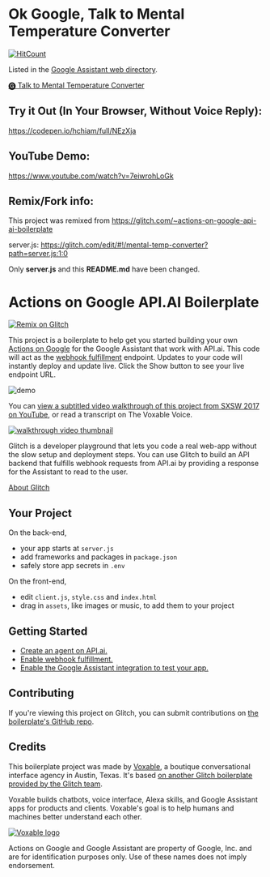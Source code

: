 # Ok Google, Talk to Mental Temperature Converter

[![HitCount](http://hits.dwyl.io/hchiam/mental-temperature-converter.svg)](http://hits.dwyl.io/hchiam/mental-temperature-converter)

Listed in the <a href="https://assistant.google.com/services/a/uid/0000004e69d8570e" target="_blank">Google Assistant web directory</a>.

<a href="https://assistant.google.com/services/invoke/uid/0000004e69d8570e">🅖 Talk to Mental Temperature Converter</a>

## Try it Out (In Your Browser, Without Voice Reply):

<a href="https://codepen.io/hchiam/full/NEzXja" target="_blank">https://codepen.io/hchiam/full/NEzXja</a>

## YouTube Demo:

<a href="https://www.youtube.com/watch?v=7eiwrohLoGk" target="_blank">https://www.youtube.com/watch?v=7eiwrohLoGk</a>

## Remix/Fork info:

This project was remixed from <a href="https://glitch.com/~actions-on-google-api-ai-boilerplate">https://glitch.com/~actions-on-google-api-ai-boilerplate</a>

server.js: <a href="https://glitch.com/edit/#!/mental-temp-converter?path=server.js:1:0">https://glitch.com/edit/#!/mental-temp-converter?path=server.js:1:0</a>

Only **server.js** and this **README.md** have been changed.

# Actions on Google API.AI Boilerplate

<a href="https://glitch.com/~actions-on-google-api-ai-boilerplate">
  <img src="https://cdn.rawgit.com/j-f1/nails-example/f97c8590/glitch-badge.svg" alt="Remix on Glitch">
</a>

This project is a boilerplate to help get you started building your own [Actions on Google](https://developers.google.com/actions/) for the Google Assistant that work with API.ai. This code will act as the [webhook fulfillment](https://docs.api.ai/docs/webhook) endpoint. Updates to your code will instantly deploy and update live. Click the Show button to see your live endpoint URL.

![demo](https://cdn.glitch.com/216ad9f8-8b2b-4a63-b11a-675087c02c37%2Fdemo.gif?1495739346963)

You can [view a subtitled video walkthrough of this project from SXSW 2017 on YouTube](https://youtu.be/qCY0cG9R3H4), or read a transcript on The Voxable Voice.

<a href="https://www.youtube.com/watch?v=qCY0cG9R3H4" title="Video walkthrough">
  <img src="https://cdn.glitch.com/216ad9f8-8b2b-4a63-b11a-675087c02c37%2Fvideo-thumbnail.png?149569507521" alt="walkthrough video thumbnail">
</a>

Glitch is a developer playground that lets you code a real web-app without the slow setup and deployment steps. You can use Glitch to build an API backend that fulfills webhook requests from API.ai by providing a response for the Assistant to read to the user.

[About Glitch](https://glitch.com/about)

## Your Project

On the back-end,
- your app starts at `server.js`
- add frameworks and packages in `package.json`
- safely store app secrets in `.env`

On the front-end,
- edit `client.js`, `style.css` and `index.html`
- drag in `assets`, like images or music, to add them to your project

## Getting Started

* [Create an agent on API.ai.](https://developers.google.com/actions/apiai/tutorials/google-facts)
* [Enable webhook fulfillment.](https://docs.api.ai/docs/webhook)
* [Enable the Google Assistant integration to test your app.](https://developers.google.com/actions/apiai/submit-app#test_your_app_in_the_actions_simulator)

## Contributing

If you're viewing this project on Glitch, you can submit contributions on [the boilerplate's GitHub repo](https://github.com/voxable-labs/actions-on-google-api-ai-boilerplate).

## Credits

This boilerplate project was made by [Voxable](https://voxable.io), a boutique conversational interface agency in Austin, Texas. It's based [on another Glitch boilerplate provided by the Glitch team](https://glitch.com/~google-home). 

Voxable builds chatbots, voice interface, Alexa skills, and Google Assistant apps for products and clients. Voxable's goal is to help humans and machines better understand each other.

<a href="https://voxable.io"><img title="Voxable logo" src="https://cdn.glitch.com/216ad9f8-8b2b-4a63-b11a-675087c02c37%2Fvoxable-logo.png?1495696923680" /></a>

Actions on Google and Google Assistant are property of Google, Inc. and are for identification purposes only. Use of these names does not imply endorsement.
